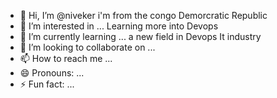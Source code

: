 - 👋 Hi, I’m @niveker i'm from the congo Demorcratic Republic
- 👀 I’m interested in ... Learning more into Devops 
- 🌱 I’m currently learning ... a new field in Devops It industry 
- 💞️ I’m looking to collaborate on ...
- 📫 How to reach me ...
- 😄 Pronouns: ...
- ⚡ Fun fact: ...

<!---
niveker/niveker is a ✨ special ✨ repository because its `README.md` (this file) appears on your GitHub profile.
You can click the Preview link to take a look at your changes.
--->
